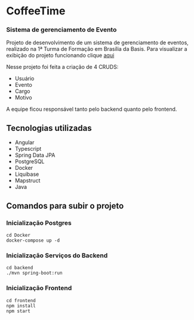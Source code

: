 # CoffeeTime
### Sistema de gerenciamento de Evento
Projeto de desenvolvimento de um sistema de gerenciamento de eventos, realizado na 1ª Turma de Formação em Brasília da Basis.
Para visualizar a exibição do projeto funcionando clique [aqui](https://www.youtube.com/) 

Nesse projeto foi feita a criação de 4 CRUDS:

* Usuário
* Evento
* Cargo
* Motivo

A equipe ficou responsável tanto pelo backend quanto pelo frontend.

## Tecnologias utilizadas

* Angular
* Typescript
* Spring Data JPA
* PostgreSQL
* Docker
* Liquibase
* Mapstruct
* Java

## Comandos para subir o projeto

### Inicialização Postgres

<code>cd Docker </code> </br>
<code>docker-compose up -d </code>

### Inicialização Serviços do Backend

<code>cd backend </code> </br>
<code>./mvn spring-boot:run </code>

### Inicialização Frontend

<code>cd frontend </code> </br>
<code>npm install </code> </br>
<code>npm start </code>
